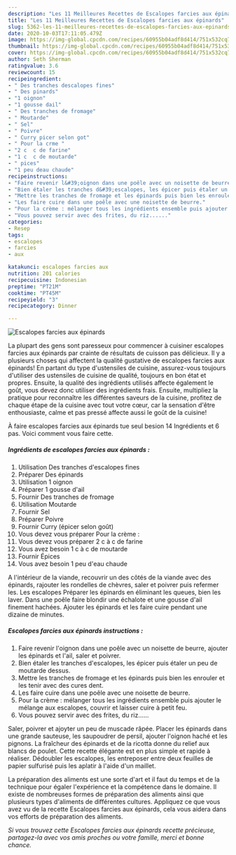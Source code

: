 ```yaml
---
description: "Les 11 Meilleures Recettes de Escalopes farcies aux épinards"
title: "Les 11 Meilleures Recettes de Escalopes farcies aux épinards"
slug: 5362-les-11-meilleures-recettes-de-escalopes-farcies-aux-epinards
date: 2020-10-03T17:11:05.479Z
image: https://img-global.cpcdn.com/recipes/60955b04adf8d414/751x532cq70/escalopes-farcies-aux-epinards-photo-principale-de-la-recette.jpg
thumbnail: https://img-global.cpcdn.com/recipes/60955b04adf8d414/751x532cq70/escalopes-farcies-aux-epinards-photo-principale-de-la-recette.jpg
cover: https://img-global.cpcdn.com/recipes/60955b04adf8d414/751x532cq70/escalopes-farcies-aux-epinards-photo-principale-de-la-recette.jpg
author: Seth Sherman
ratingvalue: 3.6
reviewcount: 15
recipeingredient:
- " Des tranches descalopes fines"
- " Des pinards"
- "1 oignon"
- "1 gousse dail"
- " Des tranches de fromage"
- " Moutarde"
- " Sel"
- " Poivre"
- " Curry picer selon got"
- " Pour la crme "
- "2 c  c de farine"
- "1 c  c de moutarde"
- " pices"
- "1 peu deau chaude"
recipeinstructions:
- "Faire revenir l&#39;oignon dans une poêle avec un noisette de beurre, ajouter les épinards et l&#39;ail, saler et poivrer."
- "Bien étaler les tranches d&#39;escalopes, les épicer puis étaler un peu de moutarde dessus."
- "Mettre les tranches de fromage et les épinards puis bien les enrouler et les tenir avec des cures dent."
- "Les faire cuire dans une poêle avec une noisette de beurre."
- "Pour la crème : mélanger tous les ingrédients ensemble puis ajouter le mélange aux escalopes, couvrir et laisser cuire à petit feu."
- "Vous pouvez servir avec des frites, du riz......"
categories:
- Resep
tags:
- escalopes
- farcies
- aux

katakunci: escalopes farcies aux 
nutrition: 201 calories
recipecuisine: Indonesian
preptime: "PT21M"
cooktime: "PT45M"
recipeyield: "3"
recipecategory: Dinner

---
```



![Escalopes farcies aux épinards](https://img-global.cpcdn.com/recipes/60955b04adf8d414/751x532cq70/escalopes-farcies-aux-epinards-photo-principale-de-la-recette.jpg)

La plupart des gens sont paresseux pour commencer à cuisiner escalopes farcies aux épinards par crainte de résultats de cuisson pas délicieux. Il y a plusieurs choses qui affectent la qualité gustative de escalopes farcies aux épinards! En partant du type d'ustensiles de cuisine, assurez-vous toujours d'utiliser des ustensiles de cuisine de qualité, toujours en bon état et propres. Ensuite, la qualité des ingrédients utilisés affecte également le goût, vous devez donc utiliser des ingrédients frais. Ensuite, multipliez la pratique pour reconnaître les différentes saveurs de la cuisine, profitez de chaque étape de la cuisine avec tout votre cœur, car la sensation d'être enthousiaste, calme et pas pressé affecte aussi le goût de la cuisine!

<!--inarticleads1-->

À faire escalopes farcies aux épinards tue seul besion 14 Ingrédients et 6 pas. Voici comment vous faire cette.

##### Ingrédients de escalopes farcies aux épinards :

1. Utilisation  Des tranches d&#39;escalopes fines
1. Préparer  Des épinards
1. Utilisation 1 oignon
1. Préparer 1 gousse d&#39;ail
1. Fournir  Des tranches de fromage
1. Utilisation  Moutarde
1. Fournir  Sel
1. Préparer  Poivre
1. Fournir  Curry (épicer selon goût)
1. Vous devez vous préparer  Pour la crème :
1. Vous devez vous préparer 2 c à c de farine
1. Vous avez besoin 1 c à c de moutarde
1. Fournir  Épices
1. Vous avez besoin 1 peu d&#39;eau chaude


A l&#39;intérieur de la viande, recouvrir un des côtés de la viande avec des épinards, rajouter les rondelles de chèvres, saler et poivrer puis refermer les. Les escalopes Préparer les épinards en éliminant les queues, bien les laver. Dans une poêle faire blondir une échalote et une gousse d&#39;ail finement hachées. Ajouter les épinards et les faire cuire pendant une dizaine de minutes. 

<!--inarticleads2-->

##### Escalopes farcies aux épinards instructions :

1. Faire revenir l&#39;oignon dans une poêle avec un noisette de beurre, ajouter les épinards et l&#39;ail, saler et poivrer.
1. Bien étaler les tranches d&#39;escalopes, les épicer puis étaler un peu de moutarde dessus.
1. Mettre les tranches de fromage et les épinards puis bien les enrouler et les tenir avec des cures dent.
1. Les faire cuire dans une poêle avec une noisette de beurre.
1. Pour la crème : mélanger tous les ingrédients ensemble puis ajouter le mélange aux escalopes, couvrir et laisser cuire à petit feu.
1. Vous pouvez servir avec des frites, du riz......


Saler, poivrer et ajoyter un peu de muscade râpée. Placer les épinards dans une grande sauteuse, les saupoudrer de persil, ajouter l&#39;oignon haché et les pignons. La fraîcheur des épinards et de la ricotta donne du relief aux blancs de poulet. Cette recette élégante est en plus simple et rapide à réaliser. Dédoubler les escalopes, les entreposer entre deux feuilles de papier sulfurisé puis les aplatir à l&#39;aide d&#39;un maillet. 

<!--inarticleads1-->

<p>
La préparation des aliments est une sorte d'art et il faut du temps et de la technique pour égaler l'expérience et la compétence dans le domaine. Il existe de nombreuses formes de préparation des aliments ainsi que plusieurs types d'aliments de différentes cultures. Appliquez ce que vous avez vu de la recette Escalopes farcies aux épinards, cela vous aidera dans vos efforts de préparation des aliments.
</p>

<p>
<i>Si vous trouvez cette Escalopes farcies aux épinards recette précieuse, partagez-la avec vos amis proches ou votre famille, merci et bonne chance.</i>
</p>
